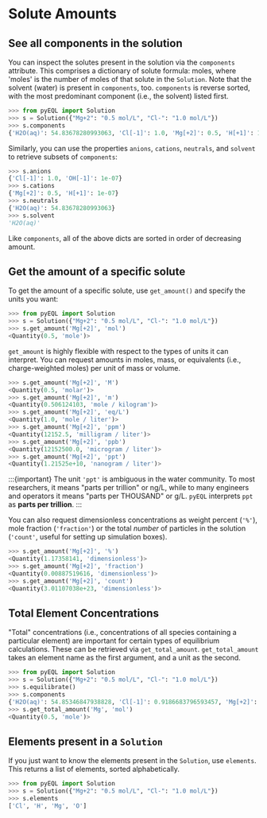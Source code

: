 # Solute Amounts

## See all components in the solution

You can inspect the solutes present in the solution via the `components` attribute. This comprises a dictionary of solute formula: moles, where 'moles' is the number of moles of that solute in the `Solution`. Note that the solvent (water) is present in `components`, too.
`components` is reverse sorted, with the most predominant component (i.e., the solvent)
listed first.

```python
>>> from pyEQL import Solution
>>> s = Solution({"Mg+2": "0.5 mol/L", "Cl-": "1.0 mol/L"})
>>> s.components
{'H2O(aq)': 54.83678280993063, 'Cl[-1]': 1.0, 'Mg[+2]': 0.5, 'H[+1]': 1e-07, 'OH[-1]': 1e-07}
```

Similarly, you can use the properties `anions`, `cations`, `neutrals`, and `solvent` to
retrieve subsets of `components`:

```python
>>> s.anions
{'Cl[-1]': 1.0, 'OH[-1]': 1e-07}
>>> s.cations
{'Mg[+2]': 0.5, 'H[+1]': 1e-07}
>>> s.neutrals
{'H2O(aq)': 54.83678280993063}
>>> s.solvent
'H2O(aq)'
```

Like `components`, all of the above dicts are sorted in order of decreasing amount.

## Get the amount of a specific solute

To get the amount of a specific solute, use `get_amount()` and specify the units you want:

```python
>>> from pyEQL import Solution
>>> s = Solution({"Mg+2": "0.5 mol/L", "Cl-": "1.0 mol/L"})
>>> s.get_amount('Mg[+2]', 'mol')
<Quantity(0.5, 'mole')>
```

`get_amount` is highly flexible with respect to the types of units it can interpret. You
can request amounts in moles, mass, or equivalents (i.e., charge-weighted moles) per
unit of mass or volume.

```python
>>> s.get_amount('Mg[+2]', 'M')
<Quantity(0.5, 'molar')>
>>> s.get_amount('Mg[+2]', 'm')
<Quantity(0.506124103, 'mole / kilogram')>
>>> s.get_amount('Mg[+2]', 'eq/L')
<Quantity(1.0, 'mole / liter')>
>>> s.get_amount('Mg[+2]', 'ppm')
<Quantity(12152.5, 'milligram / liter')>
>>> s.get_amount('Mg[+2]', 'ppb')
<Quantity(12152500.0, 'microgram / liter')>
>>> s.get_amount('Mg[+2]', 'ppt')
<Quantity(1.21525e+10, 'nanogram / liter')>
```

:::{important}
The unit `'ppt'` is ambiguous in the water community. To most researchers, it means
"parts per trillion" or ng/L, while to many engineers and operators it means "parts
per THOUSAND" or g/L. `pyEQL` interprets `ppt` as **parts per trillion**.
:::

You can also request dimensionless concentrations as weight percent (`'%'`),
mole fraction (`'fraction'`) or the total _number_
of particles in the solution (`'count'`, useful for setting up simulation boxes).

```python
>>> s.get_amount('Mg[+2]', '%')
<Quantity(1.17358141, 'dimensionless')>
>>> s.get_amount('Mg[+2]', 'fraction')
<Quantity(0.00887519616, 'dimensionless')>
>>> s.get_amount('Mg[+2]', 'count')
<Quantity(3.01107038e+23, 'dimensionless')>
```

## Total Element Concentrations

"Total" concentrations (i.e., concentrations of all species containing a particular
element) are important for certain types of equilibrium calculations. These can
be retrieved via `get_total_amount`. `get_total_amount` takes an element name as
the first argument, and a unit as the second.

```python
>>> from pyEQL import Solution
>>> s = Solution({"Mg+2": "0.5 mol/L", "Cl-": "1.0 mol/L"})
>>> s.equilibrate()
>>> s.components
{'H2O(aq)': 54.85346847938828, 'Cl[-1]': 0.9186683796593457, 'Mg[+2]': 0.41866839204646417, 'MgCl[+1]': 0.08133160795194606, 'OH[-1]': 1.4679440802358093e-07, 'H[+1]': 1.1833989847708719e-07, 'HCl(aq)': 1.2388705241250352e-08, 'MgOH[+1]': 3.9747494391744955e-13, 'O2(aq)': 7.027122927701743e-25, 'HClO(aq)': 1.5544872892067526e-27, 'ClO[-1]': 6.339364938003202e-28, 'H2(aq)': 5.792559717610837e-35, 'ClO2[-1]': 0.0, 'ClO3[-1]': 0.0, 'ClO4[-1]': 0.0, 'HClO2(aq)': 0.0}
>>> s.get_total_amount('Mg', 'mol')
<Quantity(0.5, 'mole')>
```

## Elements present in a `Solution`

If you just want to know the elements present in the `Solution`, use `elements`. This
returns a list of elements, sorted alphabetically.

```python
>>> from pyEQL import Solution
>>> s = Solution({"Mg+2": "0.5 mol/L", "Cl-": "1.0 mol/L"})
>>> s.elements
['Cl', 'H', 'Mg', 'O']
```
